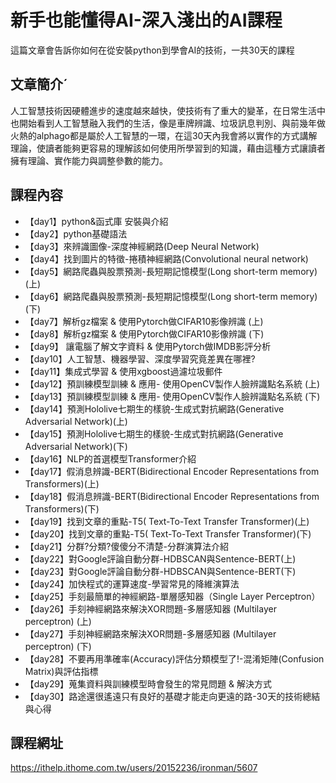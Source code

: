 ﻿# 新手也能懂得AI-深入淺出的AI課程  
這篇文章會告訴你如何在從安裝python到學會AI的技術，一共30天的課程  
## 文章簡介ˊ
人工智慧技術因硬體進步的速度越來越快，使技術有了重大的變革，在日常生活中也開始看到人工智慧融入我們的生活，像是車牌辨識、垃圾訊息判別、與前幾年做火熱的alphago都是屬於人工智慧的一環，在這30天內我會將以實作的方式講解理論，使讀者能夠更容易的理解該如何使用所學習到的知識，藉由這種方式讓讀者擁有理論、實作能力與調整參數的能力。
## 課程內容
* 【day1】python&函式庫 安裝與介紹  
* 【day2】python基礎語法  
* 【day3】來辨識圖像-深度神經網路(Deep Neural Network)   
* 【day4】找到圖片的特徵-捲積神經網路(Convolutional neural network)  
* 【day5】網路爬蟲與股票預測-長短期記憶模型(Long short-term memory)(上)  
* 【day6】網路爬蟲與股票預測-長短期記憶模型(Long short-term memory)(下)  
* 【day7】解析gz檔案 & 使用Pytorch做CIFAR10影像辨識 (上)  
* 【day8】解析gz檔案 & 使用Pytorch做CIFAR10影像辨識 (下)  
* 【day9】 讓電腦了解文字資料 & 使用Pytorch做IMDB影評分析   
* 【day10】人工智慧、機器學習、深度學習究竟差異在哪裡?   
* 【day11】集成式學習 & 使用xgboost過濾垃圾郵件  
* 【day12】預訓練模型訓練 & 應用- 使用OpenCV製作人臉辨識點名系統 (上)  
* 【day13】預訓練模型訓練 & 應用- 使用OpenCV製作人臉辨識點名系統 (下)  
* 【day14】預測Hololive七期生的樣貌-生成式對抗網路(Generative Adversarial Network)(上)  
* 【day15】預測Hololive七期生的樣貌-生成式對抗網路(Generative Adversarial Network)(下)
* 【day16】NLP的首選模型Transformer介紹
* 【day17】假消息辨識-BERT(Bidirectional Encoder Representations from Transformers)(上)
* 【day18】假消息辨識-BERT(Bidirectional Encoder Representations from Transformers)(下)
* 【day19】找到文章的重點-T5( Text-To-Text Transfer Transformer)(上)
* 【day20】找到文章的重點-T5( Text-To-Text Transfer Transformer)(下)
* 【day21】分群?分類?傻傻分不清楚-分群演算法介紹
* 【day22】對Google評論自動分群-HDBSCAN與Sentence-BERT(上)
* 【day23】對Google評論自動分群-HDBSCAN與Sentence-BERT(下)
* 【day24】加快程式的運算速度-學習常見的降維演算法
* 【day25】手刻最簡單的神經網路-單層感知器（Single Layer Perceptron）
* 【day26】手刻神經網路來解決XOR問題-多層感知器 (Multilayer perceptron) (上)
* 【day27】手刻神經網路來解決XOR問題-多層感知器 (Multilayer perceptron) (下)
* 【day28】不要再用準確率(Accuracy)評估分類模型了!-混淆矩陣(Confusion Matrix)與評估指標
* 【day29】蒐集資料與訓練模型時會發生的常見問題 & 解決方式
* 【day30】路途還很遙遠只有良好的基礎才能走向更遠的路-30天的技術總結與心得
## 課程網址
https://ithelp.ithome.com.tw/users/20152236/ironman/5607
